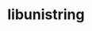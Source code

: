 ---
title: "libunistring"
layout: cache
categories: [package, develop-2023-05-14]
meta: {"versions": ["1.1"], "compilers": ["gcc@=11.1.0", "gcc@=7.3.1", "gcc@=7.5.0"], "oss": ["amzn2", "ubuntu18.04", "ubuntu20.04"], "platforms": ["linux"], "targets": ["aarch64", "neoverse_n1", "ppc64le", "x86_64_v3"], "stacks": ["aws-ahug", "aws-ahug-aarch64", "aws-isc", "aws-isc-aarch64", "build_systems", "e4s", "e4s-power", "root"], "num_specs": 6, "num_specs_by_stack": {"e4s-power": 1, "root": 6, "e4s": 1, "aws-ahug-aarch64": 2, "aws-isc-aarch64": 2, "build_systems": 1, "aws-ahug": 1, "aws-isc": 1}}
spec_details: [{"hash": "ocnoqb7flibgru7l2difcouhnpwdfvot", "compiler": "gcc@=11.1.0", "versions": ["1.1"], "os": "ubuntu20.04", "platform": "linux", "target": "ppc64le", "variants": ["build_system=autotools"], "stacks": ["e4s-power", "root"], "size": "-", "tarball": "https://binaries.spack.io/develop-2023-05-14/build_cache/linux-ubuntu20.04-ppc64le/gcc-11.1.0/libunistring-1.1/linux-ubuntu20.04-ppc64le-gcc-11.1.0-libunistring-1.1-ocnoqb7flibgru7l2difcouhnpwdfvot.spack"}, {"hash": "gsnqrzazye7tw7y32zijcqaxwp4llxep", "compiler": "gcc@=11.1.0", "versions": ["1.1"], "os": "ubuntu20.04", "platform": "linux", "target": "x86_64_v3", "variants": ["build_system=autotools"], "stacks": ["root", "e4s"], "size": "-", "tarball": "https://binaries.spack.io/develop-2023-05-14/build_cache/linux-ubuntu20.04-x86_64_v3/gcc-11.1.0/libunistring-1.1/linux-ubuntu20.04-x86_64_v3-gcc-11.1.0-libunistring-1.1-gsnqrzazye7tw7y32zijcqaxwp4llxep.spack"}, {"hash": "eudnsiy44ceyf5wfrmaccpx42auofdem", "compiler": "gcc@=7.3.1", "versions": ["1.1"], "os": "amzn2", "platform": "linux", "target": "neoverse_n1", "variants": ["build_system=autotools"], "stacks": ["aws-ahug-aarch64", "aws-isc-aarch64", "root"], "size": "-", "tarball": "https://binaries.spack.io/develop-2023-05-14/build_cache/linux-amzn2-neoverse_n1/gcc-7.3.1/libunistring-1.1/linux-amzn2-neoverse_n1-gcc-7.3.1-libunistring-1.1-eudnsiy44ceyf5wfrmaccpx42auofdem.spack"}, {"hash": "witznniluafra4ur2b7sdbisztb4stss", "compiler": "gcc@=7.5.0", "versions": ["1.1"], "os": "ubuntu18.04", "platform": "linux", "target": "x86_64_v3", "variants": ["build_system=autotools"], "stacks": ["root", "build_systems"], "size": "-", "tarball": "https://binaries.spack.io/develop-2023-05-14/build_cache/linux-ubuntu18.04-x86_64_v3/gcc-7.5.0/libunistring-1.1/linux-ubuntu18.04-x86_64_v3-gcc-7.5.0-libunistring-1.1-witznniluafra4ur2b7sdbisztb4stss.spack"}, {"hash": "gvvqdf6euvtewfpp227uz7t3piteosdk", "compiler": "gcc@=7.3.1", "versions": ["1.1"], "os": "amzn2", "platform": "linux", "target": "x86_64_v3", "variants": ["build_system=autotools"], "stacks": ["aws-ahug", "aws-isc", "root"], "size": "-", "tarball": "https://binaries.spack.io/develop-2023-05-14/build_cache/linux-amzn2-x86_64_v3/gcc-7.3.1/libunistring-1.1/linux-amzn2-x86_64_v3-gcc-7.3.1-libunistring-1.1-gvvqdf6euvtewfpp227uz7t3piteosdk.spack"}, {"hash": "6qclb7c7os6vdobdpp5xlsuxmphc3nwf", "compiler": "gcc@=7.3.1", "versions": ["1.1"], "os": "amzn2", "platform": "linux", "target": "aarch64", "variants": ["build_system=autotools"], "stacks": ["aws-ahug-aarch64", "aws-isc-aarch64", "root"], "size": "-", "tarball": "https://binaries.spack.io/develop-2023-05-14/build_cache/linux-amzn2-aarch64/gcc-7.3.1/libunistring-1.1/linux-amzn2-aarch64-gcc-7.3.1-libunistring-1.1-6qclb7c7os6vdobdpp5xlsuxmphc3nwf.spack"}]
---
